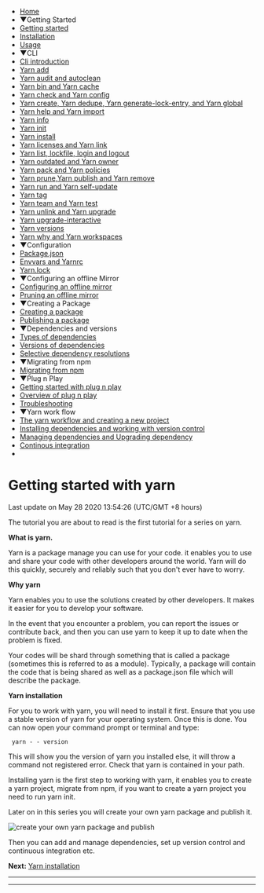  

 

- [Home](/index.php)
- ▼Getting Started
- [Getting started](/yarn/getting-started-with-yarn.php)
- [Installation](/yarn/yarn-installation.php)
- [Usage](/yarn/yarn-usage.php)
- ▼CLI
- [Cli introduction](/yarn/yarns-cli-commands.php)
- [Yarn add](/yarn/yarn-add.php)
- [Yarn audit and autoclean](/yarn/yarn-audit-and-autoclean-commands.php)
- [Yarn bin and Yarn cache](/yarn/yarn-bin-and-cache-commands.php)
- [Yarn check and Yarn config](/yarn/yarn-check-and-yarn-config-cli-commands.php)
- [Yarn create, Yarn dedupe, Yarn generate-lock-entry, and Yarn global](/yarn/yarn-create-dedupe-generate-lock-entry-and-global-cli-commands.php)
- [Yarn help and Yarn import](/yarn/yarn-help-and-import-cli-commands.php)
- [Yarn info](/yarn/yarn-info.php)
- [Yarn init](/yarn/yarn-init-cli-command.php)
- [Yarn install](/yarn/yarn-install.php)
- [Yarn licenses and Yarn link](/yarn/yarn-licenses-and-yarn-link-cli-commands.php)
- [Yarn list, lockfile, login and logout](/yarn/yarn-list-lockfile-login-and-logout-cli-commands.php)
- [Yarn outdated and Yarn owner](/yarn/yarn-outdated-and-yarn-owner-cli-commands.php)
- [Yarn pack and Yarn policies](/yarn/the-yarn-pack-and-policies-cli-commands.php)
- [Yarn prune,Yarn publish and Yarn remove](/yarn/yarn-prune-yarn-publish-and-yarn-remove-cli-commands.php)
- [Yarn run and Yarn self-update](/yarn/yarn-run-and-self-update-cli-commands.php)
- [Yarn tag](/yarn/yarn-tag.php)
- [Yarn team and Yarn test](/yarn/yarn-team-and-test-cli-commands.php)
- [Yarn unlink and Yarn upgrade](/yarn/yarn-unlink-and-yarn-upgrade-cli-commands.php)
- [Yarn upgrade-interactive](/yarn/yarn-upgrade-interactive-cli-command.php)
- [Yarn versions](/yarn/yarn-version-and-yarn-versions-cli-commands.php)
- [Yarn why and Yarn workspaces](/yarn/yarn-why-and-yarn-workspaces-cli-commands.php)
- ▼Configuration
- [Package.json](/yarn/yarn-configuration-and-the-package-json-file.php)
- [Envvars and Yarnrc](/yarn/yarn-envvars-and-yarnrc-files.php)
- [Yarn.lock](/yarn/the-yarn-lock-configuration-file.php)
- ▼Configuring an offline Mirror
- [Configuring an offline mirror](/yarn/configuring-an-offline-mirror.php)
- [Pruning an offline mirror](/yarn/pruning-an-offline-mirror.php)
- ▼Creating a Package
- [Creating a package](/yarn/creating-a-package.php)
- [Publishing a package](/yarn/publishing-a-package.php)
- ▼Dependencies and versions
- [Types of dependencies](/yarn/dependencies.php)
- [Versions of dependencies](/yarn/versions-of-dependencies.php)
- [Selective dependency resolutions](/yarn/selective-dependency-resolutions.php)
- ▼Migrating from npm
- [Migrating from npm](/yarn/migrating-from-npm.php)
- ▼Plug n Play
- [Getting started with plug n play](/yarn/getting-started-with-plug-n-play.php)
- [Overview of plug n play](/yarn/overview-of-plug-n-play.php)
- [Troubleshooting](/yarn/troubleshooting.php)
- ▼Yarn work flow
- [The yarn workflow and creating a new project](/yarn/the-yarn-workflow-and-creating-a-new-project.php)
- [Installing dependencies and working with version control](/yarn/installing-dependencies-and-working-with-version-control.php)
- [Managing dependencies and Upgrading dependency](/yarn/managing-and-upgrading-dependencies.php)
- [Continous integration](/yarn/continuous-integration.php)
- []()

# Getting started with yarn

Last update on May 28 2020 13:54:26 (UTC/GMT +8 hours)

<span class="underline"></span>

<span class="underline"></span>

The tutorial you are about to read is the first tutorial for a series on yarn.

**What is yarn.**

Yarn is a package manage you can use for your code. it enables you to use and share your code with other developers around the world. Yarn will do this quickly, securely and reliably such that you don't ever have to worry.

**Why yarn**

Yarn enables you to use the solutions created by other developers. It makes it easier for you to develop your software.

In the event that you encounter a problem, you can report the issues or contribute back, and then you can use yarn to keep it up to date when the problem is fixed.

Your codes will be shard through something that is called a package (sometimes this is referred to as a module). Typically, a package will contain the code that is being shared as well as a package.json file which will describe the package.

**Yarn installation**

For you to work with yarn, you will need to install it first. Ensure that you use a stable version of yarn for your operating system. Once this is done. You can now open your command prompt or terminal and type:

     yarn - - version

This will show you the version of yarn you installed else, it will throw a command not registered error. Check that yarn is contained in your path.

Installing yarn is the first step to working with yarn, it enables you to create a yarn project, migrate from npm, if you want to create a yarn project you need to run yarn init.

Later on in this series you will create your own yarn package and publish it.

![create your own yarn package and publish ](https://www.w3resource.com/w3r_images/create-your-own-yarn-package-and-publish.png)

Then you can add and manage dependencies, set up version control and continuous integration etc.

**Next:** [Yarn installation](https://www.w3resource.com/yarn/yarn-installation.php)

---

<span class="underline"></span>

 

---

 

 
